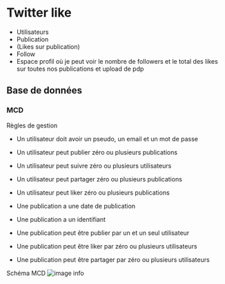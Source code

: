 # Twitter like

- Utilisateurs
- Publication
- (Likes sur publication)
- Follow
- Espace profil où je peut voir le nombre de followers et le total des likes sur toutes nos publications et upload de pdp

## Base de données
### MCD
Règles de gestion 
- Un utilisateur doit avoir un pseudo, un email et un mot de passe 
- Un utilisateur peut publier zéro ou plusieurs publications
- Un utilisateur peut suivre zéro ou plusieurs utilisateurs
- Un utilisateur peut partager zéro ou plusieurs publications
- Un utilisateur peut liker zéro ou plusieurs publications

- Une publication a une date de publication
- Une publication a un identifiant 
- Une publication peut être publier par un et un seul utilisateur
- Une publication peut être liker par zéro ou plusieurs utilisateurs
- Une publication peut être partager par zéro ou plusieurs utilisateurs 

Schéma MCD
![image info](/Dictionnaire_de_données)

